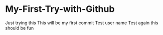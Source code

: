 # My-First-Try-with-Github
Just trying this
This will be my first commit
Test user name
Test again
this should be fun